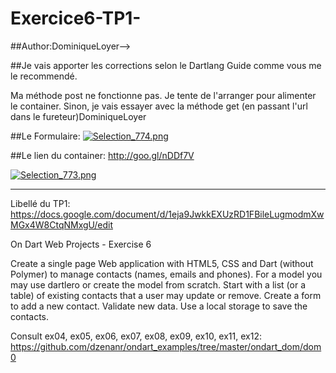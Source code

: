 # Exercice6-TP1-
##Author:DominiqueLoyer-->

##Je vais apporter les corrections selon le Dartlang Guide comme vous me le recommendé. 


Ma méthode post ne fonctionne pas. Je tente de l'arranger pour alimenter le container. Sinon, je vais essayer avec la méthode get (en passant l'url dans le fureteur)DominiqueLoyer


##Le Formulaire:
<a href="http://nimga.fr/v/FA60D" target="_blank"><img src="http://nimga.fr/m/FA60D.png" alt="Selection_774.png" title="nimga.fr - Héberger images" border="0" /></a>

##Le lien du container:
http://goo.gl/nDDf7V

<a href="http://nimga.fr/v/bxlOi" target="_blank"><img src="http://nimga.fr/m/bxlOi.png" alt="Selection_773.png" title="nimga.fr - Héberger images" border="0" /></a>

-----------------------------------------------------------------------

Libellé du TP1:
https://docs.google.com/document/d/1eja9JwkkEXUzRD1FBileLugmodmXwMGx4W8CtqNMxgU/edit

On Dart Web Projects - Exercise 6

Create a single page Web application with HTML5, CSS and Dart (without Polymer) to manage contacts (names, emails and phones). For a model you may use dartlero or create the model from scratch. Start with a list (or a table) of existing contacts that a user may update or remove. Create a form to add a new contact. Validate new data. Use a local storage to save the contacts. 

Consult ex04, ex05, ex06, ex07, ex08, ex09, ex10, ex11, ex12:
https://github.com/dzenanr/ondart_examples/tree/master/ondart_dom/dom0


